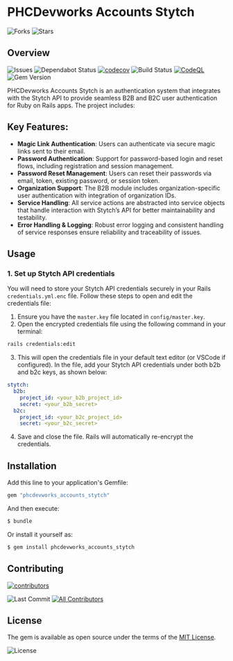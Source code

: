 # PHCDevworks Accounts Stytch

![Forks](https://img.shields.io/github/forks/phcdevworks/phcdevworks_accounts_stytch.svg?style=social)
![Stars](https://img.shields.io/github/stars/phcdevworks/phcdevworks_accounts_stytch.svg?style=social)

## Overview

![Issues](https://img.shields.io/github/issues/phcdevworks/phcdevworks_accounts_stytch.svg)
![Dependabot Status](https://img.shields.io/badge/Dependabot-enabled-brightgreen.svg?logo=dependabot)
[![codecov](https://codecov.io/gh/phcdevworks/phcdevworks_accounts_stytch/graph/badge.svg?token=BWZYGMS6P3)](https://codecov.io/gh/phcdevworks/phcdevworks_accounts_stytch)
![Build Status](https://github.com/phcdevworks/phcdevworks_accounts_stytch/actions/workflows/test.yml/badge.svg)
[![CodeQL](https://github.com/phcdevworks/phcdevworks_accounts_stytch/actions/workflows/github-code-scanning/codeql/badge.svg)](https://github.com/phcdevworks/phcdevworks_accounts_stytch/actions/workflows/github-code-scanning/codeql)
![Gem Version](https://img.shields.io/gem/v/phcdevworks_accounts_stytch.svg)

PHCDevworks Accounts Stytch is an authentication system that integrates with the Stytch API to provide seamless B2B and B2C user authentication for Ruby on Rails apps. The project includes:

## Key Features:

- **Magic Link Authentication**: Users can authenticate via secure magic links sent to their email.
- **Password Authentication**: Support for password-based login and reset flows, including registration and session management.
- **Password Reset Management**: Users can reset their passwords via email, token, existing password, or session token.
- **Organization Support**: The B2B module includes organization-specific user authentication with integration of organization IDs.
- **Service Handling**: All service actions are abstracted into service objects that handle interaction with Stytch’s API for better maintainability and testability.
- **Error Handling & Logging**: Robust error logging and consistent handling of service responses ensure reliability and traceability of issues.

## Usage

### 1. Set up Stytch API credentials

You will need to store your Stytch API credentials securely in your Rails `credentials.yml.enc` file. Follow these steps to open and edit the credentials file:

1. Ensure you have the `master.key` file located in `config/master.key`.
2. Open the encrypted credentials file using the following command in your terminal:
```bash
rails credentials:edit
```
3. This will open the credentials file in your default text editor (or VSCode if configured). In the file, add your Stytch API credentials under both b2b and b2c keys, as shown below:
```yml
stytch:
  b2b:
    project_id: <your_b2b_project_id>
    secret: <your_b2b_secret>
  b2c:
    project_id: <your_b2c_project_id>
    secret: <your_b2c_secret>
```
4. Save and close the file. Rails will automatically re-encrypt the credentials.

## Installation
Add this line to your application's Gemfile:

```ruby
gem "phcdevworks_accounts_stytch"
```

And then execute:
```bash
$ bundle
```

Or install it yourself as:
```bash
$ gem install phcdevworks_accounts_stytch
```

## Contributing
[![contributors](https://contributors-img.web.app/image?repo=phcdevworks/phcdevworks_accounts_stytch)](https://github.com/phcdevworks/phcdevworks_accounts_stytch/graphs/contributors)
  
![Last Commit](https://img.shields.io/github/last-commit/phcdevworks/phcdevworks_accounts_stytch.svg)
[![All Contributors](https://img.shields.io/badge/all_contributors-1-orange.svg?style=flat-square)](#contributors-)

## License
The gem is available as open source under the terms of the [MIT License](https://opensource.org/licenses/MIT).
  
![License](https://img.shields.io/github/license/phcdevworks/phcdevworks_accounts_stytch.svg)
